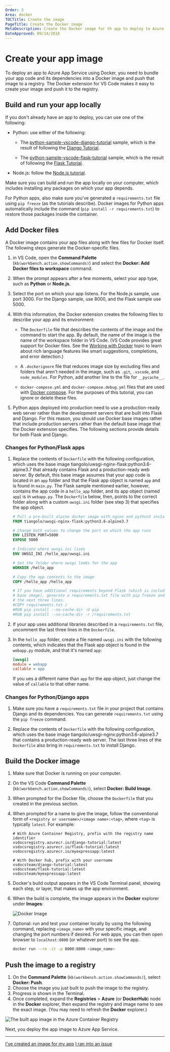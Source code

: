 ```yaml
---
Order: 3
Area: docker
TOCTitle: Create the image
PageTitle: Create the Docker image
MetaDescription: Create the Docker image for th app to deploy to Azure App Services with Visual Studio Code
DateApproved: 09/14/2018
---
```

# Create your app image

To deploy an app to Azure App Service using Docker, you need to bundle your app code and its dependencies into a Docker image and push that image to a registry. The Docker extension for VS Code makes it easy to create your image and push it to the registry.

## Build and run your app locally

If you don't already have an app to deploy, you can use one of the following:

- Python: use either of the following:

  - The [python-sample-vscode-django-tutorial](https://github.com/Microsoft/python-sample-vscode-django-tutorial) sample, which is the result of following the [Django Tutorial](../../python/tutorial-django.md).

  - The [python-sample-vscode-flask-tutorial](https://github.com/Microsoft/python-sample-vscode-flask-tutorial) sample, which is the result of following the [Flask Tutorial](../../python/tutorial-flask.md).

- Node.js: follow the [Node.js tutorial](/docs/nodejs/nodejs-tutorial.md).

Make sure you can build and run the app locally on your computer, which includes installing any packages on which your app depends.

For Python apps, also make sure you've generated a `requirements.txt` file using `pip freeze` (as the tutorials describe). Docker images for Python apps automatically include the command (`pip install -r requirements.txt`) to restore those packages inside the container.

## Add Docker files

A Docker image contains your app files along with few files for Docker itself. The following steps generate the Docker-specific files.

1. in VS Code, open the **Command Palette** (`kb(workbench.action.showCommands)`) and select the **Docker: Add Docker files to workspace** command.
1. When the prompt appears after a few moments, select your app type, such as **Python** or **Node.js**.

1. Select the port on which your app listens. For the Node.js sample, use port 3000. For the Django sample, use 8000, and the Flask sample use 5000.

1. With this information, the Docker extension creates the following files to describe your app and its environment:

    - The `Dockerfile` file that describes the contents of the image and the command to start the app. By default, the name of the image is the name of the workspace folder in VS Code. (VS Code provides great support for Docker files. See the [Working with Docker](/docs/azure/docker.md) topic to learn about rich language features like smart suggestions, completions, and error detection.)

    - A `.dockerignore` file that reduces image size by excluding files and folders that aren't needed in the image, such as `.git`, `.vscode`, and `node_modules`. For Python, add another line to the file for `__pycache__`.

    - `docker-compose.yml` and `docker-compose.debug.yml` files that are used with [Docker compose](https://docs.docker.com/compose/overview/). For the purposes of this tutorial, you can ignore or delete these files.

1. Python apps deployed into production need to use a production-ready web server rather than the development servers that are built into Flask and Django. For this reason, you should use Docker base images rather that include production servers rather than the default base image that the Docker extension specifies. The following sections provide details for both Flask and Django.

### Changes for Python/Flask apps

1. Replace the contents of `Dockerfile` with the following configuration, which uses the base image tiangolo/uwsgi-nginx-flask:python3.6-alpine3.7 that already contains Flask and a production-ready web server. By default, this base image assumes that your app code is located in an `app` folder and that the Flask app object is named `app` and is found in `main.py`. The Flask sample mentioned earlier, however, contains the app code in a `hello_app` folder, and its app object (named `app`) is in `webapp.py`. The `Dockerfile` below, then, points to the correct folder along with a custom `uwsgi.ini` folder (see step 3) that specifies the app object.

    ```dockerfile
    # Pull a pre-built alpine docker image with nginx and python3 installed
    FROM tiangolo/uwsgi-nginx-flask:python3.6-alpine3.7

    # Change both values to change the port on which the app runs
    ENV LISTEN_PORT=5000
    EXPOSE 5000

    # Indicate where uwsgi.ini lives
    ENV UWSGI_INI /hello_app/uwsgi.ini

    # Set the folder where uwsgi looks for the app
    WORKDIR /hello_app

    # Copy the app contents to the image
    COPY /hello_app /hello_app

    # If you have additional requirements beyond Flask (which is included in the )
    # base image), generate a requirements.txt file with pip freeze and uncomment
    # the next three lines.
    #COPY requirements.txt /
    #RUN pip install --no-cache-dir -U pip
    #RUN pip install --no-cache-dir -r /requirements.txt
    ```

1. If your app uses additional libraries described in a `requirements.txt` file, uncomment the last three lines in the `Dockerfile`.

1. In the `hello_app` folder, create a file named `uwsgi.ini` with the following contents, which indicates that the Flask app object is found in the `webapp.py` module, and that it's named `app`:

    ```ini
    [uwsgi]
    module = webapp
    callable = app
    ```

    If you ues a different name than `app` for the app object, just change the value of `callable` to that other name.

### Changes for Python/Django apps

1. Make sure you have a `requirements.txt` file in your project that contains Django and its dependencies. You can generate `requirements.txt` using the `pip freeze` command.

1. Replace the contents of `Dockerfile` with the following configuration, which uses the base image tiangolo/uwsgi-nginx:python3.6-alpine3.7 that contains a production-ready web server. The last three lines of the `Dockerfile` also bring in `requirements.txt` to install Django.

## Build the Docker image

1. Make sure that Docker is running on your computer.
1. On the VS Code **Command Palette** (`kb(workbench.action.showCommands)`), select **Docker: Build Image**.
1. When prompted for the Docker file, choose the `Dockerfile` that you created in the previous section.
1. When prompted for a name to give the image, follow the conventional form of `<registry or username>/<image name>:<tag>`, where `<tag>` is typically `latest`. For example:

    ```
    # With Azure Container Registry, prefix with the registry name identifier
    vsdocsregistry.azurecr.io/django-tutorial:latest
    vsdocsregistry.azurecr.io/flask-tutorial:latest
    vsdocsregistry.azurecr.io/myexpressapp:latest

    # With Docker hub, prefix with your username
    vsdocsteam/django-tutorial:latest
    vsdocsteam/flask-tutorial:latest
    vsdocsteam/myexpressapp:latest
    ```

1. Docker's build output appears in the VS Code Terminal panel, showing each step, or layer, that makes up the app environment.

1. When the build is complete, the image appears in the **Docker** explorer under **Images**:

    ![Docker Image](../images/docker-extension/image-list.png)

1. Optional: run and test your container locally by using the following command, replacing `<image_name>` with your specific image, and changing the port numbers if desired. For web apps, you can then open browser to `localhost:8000` (or whatever port) to see the app.

    ```bash
    docker run --rm -it -p 8000:8000 <image_name>
    ```

## Push the image to a registry

1. On the **Command Palette** (`kb(workbench.action.showCommands)`), select **Docker: Push**.
1. Choose the image you just built to push the image to the registry.
1. Progress is shown in the Terminal.
1. Once completed, expand the **Registries** > **Azure** (or **DockerHub**) node in the **Docker** explorer, then expand the registry and image name to see the exact image. (You may need to refresh the **Docker** explorer.)

![The built app image in the Azure Container Registry](../images/docker-extension/image-in-acr.png)

Next, you deploy the app image to Azure App Service.

----

<a class="tutorial-next-btn" href="/tutorials/docker-extension/deploy-container">I've created an image for my app</a> <a class="tutorial-feedback-btn" onclick="reportIssue('docker-extension', 'containerize-app')" href="javascript:void(0)">I ran into an issue</a>
